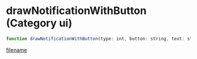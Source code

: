 # drawNotificationWithButton (Category ui)

```js
function drawNotificationWithButton(type: int, button: string, text: string): int
```

[filename](drawNotificationWithButton_m.md ':include')